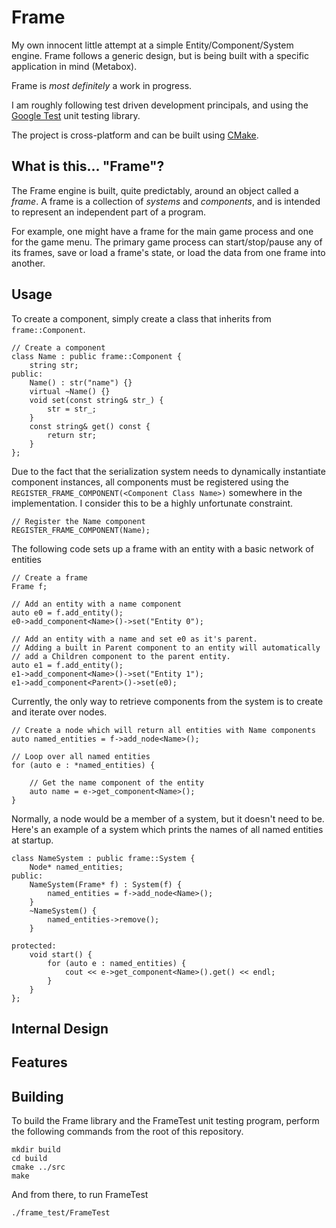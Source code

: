 Frame
=====

My own innocent little attempt at a simple Entity/Component/System engine. 
Frame follows a generic design, but is being built with a specific application in mind (Metabox).


Frame is *most definitely* a work in progress.


I am roughly following test driven development principals, and using the [Google Test](https://code.google.com/p/googletest/) unit testing library.

The project is cross-platform and can be built using [CMake](http://www.cmake.org/).


What is this... "Frame"?
------------------------

The Frame engine is built, quite predictably, around an object called a *frame*.
A frame is a collection of *systems* and *components*, and is intended to represent an independent part of a program.


For example, one might have a frame for the main game process and one for the game menu.
The primary game process can start/stop/pause any of its frames, save or load a frame's state, or load the data from one frame into another.


Usage
-----

To create a component, simply create a class that inherits from `frame::Component`.

    // Create a component
    class Name : public frame::Component {
        string str;
    public:
        Name() : str("name") {}
        virtual ~Name() {}
        void set(const string& str_) {
            str = str_;
        }
        const string& get() const {
            return str;
        }
    };

Due to the fact that the serialization system needs to dynamically instantiate component instances, 
all components must be registered using the `REGISTER_FRAME_COMPONENT(<Component Class Name>)` somewhere in the implementation.
I consider this to be a highly unfortunate constraint.

    // Register the Name component
    REGISTER_FRAME_COMPONENT(Name);

The following code sets up a frame with an entity with a basic network of entities

    // Create a frame
    Frame f;

    // Add an entity with a name component
    auto e0 = f.add_entity();
    e0->add_component<Name>()->set("Entity 0");

    // Add an entity with a name and set e0 as it's parent.
    // Adding a built in Parent component to an entity will automatically
    // add a Children component to the parent entity.
    auto e1 = f.add_entity();
    e1->add_component<Name>()->set("Entity 1");
    e1->add_component<Parent>()->set(e0);

Currently, the only way to retrieve components from the system is to create and iterate over nodes.

    // Create a node which will return all entities with Name components
    auto named_entities = f->add_node<Name>();

    // Loop over all named entities
    for (auto e : *named_entities) {

        // Get the name component of the entity
        auto name = e->get_component<Name>();
    }

Normally, a node would be a member of a system, but it doesn't need to be.
Here's an example of a system which prints the names of all named entities at startup.

    class NameSystem : public frame::System {
        Node* named_entities;
    public:
        NameSystem(Frame* f) : System(f) {
            named_entities = f->add_node<Name>();
        }
        ~NameSystem() {
            named_entities->remove();
        }

    protected:
        void start() {
            for (auto e : named_entities) {
                cout << e->get_component<Name>().get() << endl;
            }
        }
    };


Internal Design
---------------


Features
--------


Building
--------

To build the Frame library and the FrameTest unit testing program, perform the following commands from the root of this repository.

    mkdir build
    cd build
    cmake ../src
    make

And from there, to run FrameTest

    ./frame_test/FrameTest